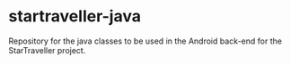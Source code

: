 # startraveller-java
Repository for the java classes to be used in the Android back-end for the StarTraveller project.
